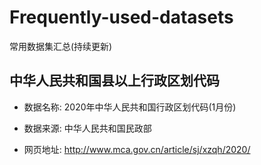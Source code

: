# Frequently-used-datasets
常用数据集汇总(持续更新)

## 中华人民共和国县以上行政区划代码


- 数据名称:	2020年中华人民共和国行政区划代码(1月份)

- 数据来源:	中华人民共和国民政部

- 网页地址:	http://www.mca.gov.cn/article/sj/xzqh/2020/
